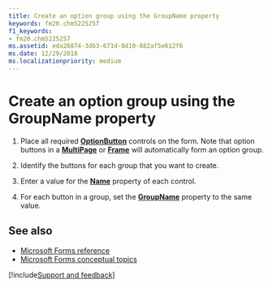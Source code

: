 ```yaml
---
title: Create an option group using the GroupName property
keywords: fm20.chm5225257
f1_keywords:
- fm20.chm5225257
ms.assetid: eda26874-3d63-671d-8d10-882af5e612f6
ms.date: 12/29/2018
ms.localizationpriority: medium
---
```



# Create an option group using the GroupName property

1. Place all required **[OptionButton](../../reference/user-interface-help/optionbutton-control.md)** controls on the form. Note that option buttons in a **[MultiPage](../../reference/user-interface-help/multipage-control.md)** or **[Frame](../../reference/user-interface-help/frame-control.md)** will automatically form an option group.
    
2. Identify the buttons for each group that you want to create.
    
3. Enter a value for the **[Name](../../reference/user-interface-help/name-propertye-microsoft-forms.md)** property of each control.
    
4. For each button in a group, set the **[GroupName](../../reference/user-interface-help/groupname-property.md)** property to the same value.
    

## See also

- [Microsoft Forms reference](../../reference/user-interface-help/reference-microsoft-forms.md)
- [Microsoft Forms conceptual topics](../../reference/user-interface-help/concepts-microsoft-forms.md)

[!include[Support and feedback](~/includes/feedback-boilerplate.md)]